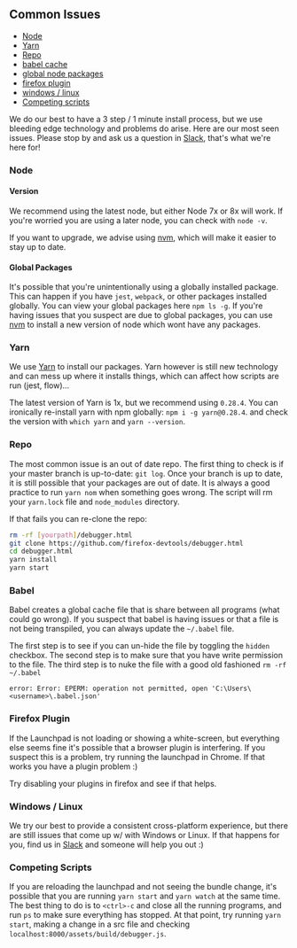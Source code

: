 ## Common Issues

* [Node](#node)
* [Yarn](#yarn)
* [Repo](#repo)
* [babel cache](#babel)
* [global node packages](#global-packages)
* [firefox plugin](#firefox-plugin)
* [windows / linux](#windows--linux)
* [Competing scripts](#competing-scripts)

We do our best to have a 3 step / 1 minute install process,
but we use bleeding edge technology and problems do arise. Here are our
most seen issues. Please stop by and ask us a question in [Slack][slack],
that's what we're here for!

### Node

#### Version

We recommend using the latest node, but either Node 7x or 8x will work.
If you're worried you are using a later node, you can check with `node -v`.

If you want to upgrade, we advise using [nvm], which will make it easier to
stay up to date.

#### Global Packages

It's possible that you're unintentionally using a globally installed package.
This can happen if you have `jest`, `webpack`, or other packages installed globally.
You can view your global packages here `npm ls -g`. If you're having issues that you
suspect are due to global packages, you can use [nvm] to install a new version of node
which wont have any packages.

### Yarn

We use [Yarn][yarn] to install our packages. Yarn however is still new technology and can
mess up where it installs things, which can affect how scripts are run (jest, flow)...

The latest version of Yarn is 1x, but we recommend using `0.28.4`. You can ironically re-install yarn with
npm globally: `npm i -g yarn@0.28.4`. and check the version with `which yarn` and `yarn --version`.


### Repo

The most common issue is an out of date repo. The first thing to check is if your master branch is up-to-date:
`git log`. Once your branch is up to date, it is still possible that your packages are out of date.
It is always a good practice to run `yarn nom` when something goes wrong.
The script will rm your `yarn.lock` file and `node_modules` directory.

If that fails you can re-clone the repo:

```bash
rm -rf [yourpath]/debugger.html
git clone https://github.com/firefox-devtools/debugger.html
cd debugger.html
yarn install
yarn start
```

### Babel

Babel creates a global cache file that is share between all programs (what could go wrong).
If you suspect that babel is having issues or that a file is not being transpiled, you can always
update the `~/.babel` file.

The first step is to see if you can un-hide the file by toggling the `hidden` checkbox.
The second step is to make sure that you have write permission to the file.
The third step is to nuke the file with a good old fashioned `rm -rf ~/.babel`

```
error: Error: EPERM: operation not permitted, open 'C:\Users\<username>\.babel.json'
```

### Firefox Plugin

If the Launchpad is not loading or showing a white-screen, but everything else seems fine
it's possible that a browser plugin is interfering. If you suspect this is a problem,
try running the launchpad in Chrome. If that works you have a plugin problem :)

Try disabling your plugins in firefox and see if that helps.

### Windows / Linux

We try our best to provide a consistent cross-platform experience, but there are still
issues that come up w/ with Windows or Linux. If that happens for you, find us in [Slack][slack]
and someone will help you out :)

[slack]:https://devtools-html-slack.herokuapp.com/
[nvm]:https://github.com/creationix/nvm
[yarn]:https://yarnpkg.com/en/

### Competing Scripts

If you are reloading the launchpad and not seeing the bundle change, it's possible that you are running `yarn start` and `yarn watch` at the same time. The best thing to do is to `<ctrl>-c` and close all the running programs, and run `ps` to make sure everything has stopped. At that point, try running `yarn start`, making a change in a src file and checking `localhost:8000/assets/build/debugger.js`.
